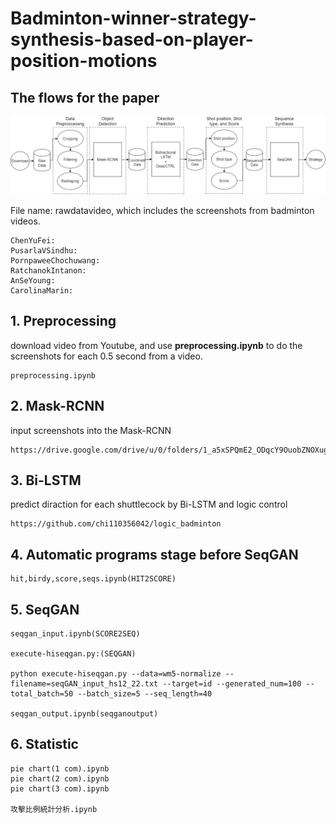# Badminton-winner-strategy-synthesis-based-on-player-position-motions

## The flows for the paper

<center><img src='./image/framenew.drawio.png' width='900px'></center>

File name: rawdatavideo, which includes the screenshots from badminton videos.
```
ChenYuFei:
PusarlaVSindhu:
PornpaweeChochuwang:
RatchanokIntanon:
AnSeYoung:
CarolinaMarin: 

```

## 1. Preprocessing

download video from Youtube, and use **preprocessing.ipynb** to do the screenshots for each 0.5 second from a video.

```
preprocessing.ipynb
```

## 2. Mask-RCNN

input screenshots into the Mask-RCNN

```
https://drive.google.com/drive/u/0/folders/1_a5xSPQmE2_ODqcY9OuobZNOXugOBC2b
```

## 3. Bi-LSTM

predict diraction for each shuttlecock by Bi-LSTM and logic control

```
https://github.com/chi110356042/logic_badminton
```

## 4. Automatic programs stage before SeqGAN 

```
hit,birdy,score,seqs.ipynb(HIT2SCORE)
```


## 5. SeqGAN

```
seqgan_input.ipynb(SCORE2SEQ)

execute-hiseqgan.py:(SEQGAN)

python execute-hiseqgan.py --data=wm5-normalize --filename=seqGAN_input_hs12_22.txt --target=id --generated_num=100 --total_batch=50 --batch_size=5 --seq_length=40

seqgan_output.ipynb(seqganoutput)
```
## 6. Statistic 

```
pie chart(1 com).ipynb
pie chart(2 com).ipynb
pie chart(3 com).ipynb

攻擊比例統計分析.ipynb
```




